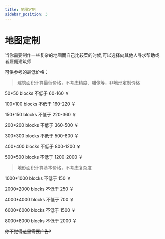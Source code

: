 ```yaml
---
title: 地图定制
sidebar_position: 3
---
```


# 地图定制

当你需要制作一些复杂的地图而自己比较菜的时候,可以选择向其他人寻求帮助或者雇佣建筑师

可供参考的最低价格：

> 建筑面积计算最低价格，不考虑精度、雕像等，非地形定制价格

50*50 blocks 不低于 60-160 ￥

100*100 blocks 不低于 160-220 ￥

150*150 blocks 不低于 220-360 ￥

200*200 blocks 不低于 360-500 ￥

300*300 blocks 不低于 500-800 ￥

400*400 blocks 不低于 800-1200 ￥

500*500 blocks 不低于 1200-2000 ￥

> 地形面积计算基本价格，不考虑复杂度

1000*1000 blocks 不低于 150 ￥

2000*2000 blocks 不低于 250 ￥

4000*4000 blocks 不低于 700 ￥

6000*6000 blocks 不低于 1500 ￥

8000*8000 blocks 不低于 2000 ￥

~~你不觉得这里需要广告?~~
